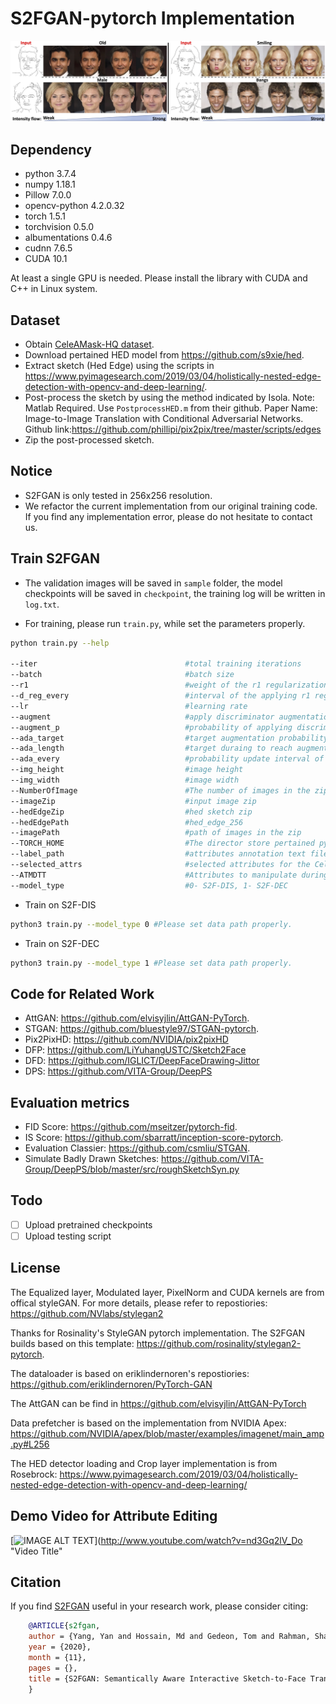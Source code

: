 # S2FGAN-pytorch Implementation
![](doc/coverpage.jpg)

## Dependency
* python 3.7.4
* numpy 1.18.1
* Pillow 7.0.0
* opencv-python 4.2.0.32
* torch 1.5.1  
* torchvision 0.5.0
* albumentations 0.4.6
* cudnn 7.6.5
* CUDA 10.1

At least a single GPU is needed. Please install the library with CUDA and C++ in Linux system.

## Dataset
* Obtain [CeleAMask-HQ dataset](https://github.com/switchablenorms/CelebAMask-HQ).
* Download pertained HED model from https://github.com/s9xie/hed.
* Extract sketch (Hed Edge) using the scripts in https://www.pyimagesearch.com/2019/03/04/holistically-nested-edge-detection-with-opencv-and-deep-learning/. 
* Post-process the sketch by using the method indicated by Isola. Note: Matlab Required. Use `PostprocessHED.m` from their github. Paper Name: Image-to-Image Translation with Conditional Adversarial Networks. Github link:https://github.com/phillipi/pix2pix/tree/master/scripts/edges
* Zip the post-processed sketch.

## Notice
* S2FGAN is only tested in 256x256 resolution.
* We refactor the current implementation from our original training code. If you find any implementation error, please do not hesitate to contact us.

## Train S2FGAN

* The validation images will be saved in `sample` folder, the model checkpoints will be saved in `checkpoint`, the training log will be written in  `log.txt`.

* For training, please run `train.py`, while set the parameters properly.

```bash
python train.py --help

--iter                                 #total training iterations
--batch                                #batch size
--r1                                   #weight of the r1 regularization
--d_reg_every                          #interval of the applying r1 regularization to discriminator 
--lr                                   #learning rate
--augment                              #apply discriminator augmentation
--augment_p                            #probability of applying discriminator augmentation. 0 = use adaptive augmentation
--ada_target                           #target augmentation probability for adaptive augmentation
--ada_length                           #target duraing to reach augmentation probability for adaptive augmentation
--ada_every                            #probability update interval of the adaptive augmentation
--img_height                           #image height
--img_width                            #image width
--NumberOfImage                        #The number of images in the zip.
--imageZip                             #input image zip
--hedEdgeZip                           #hed sketch zip
--hedEdgePath                          #hed_edge_256
--imagePath                            #path of images in the zip
--TORCH_HOME                           #The director store pertained pytorch model, "None" will load the pertained model from default director.
--label_path                           #attributes annotation text file of CelebAMask-HQ
--selected_attrs                       #selected attributes for the CelebAMask-HQ dataset
--ATMDTT                               #Attributes to manipulate during testing time   
--model_type                           #0- S2F-DIS, 1- S2F-DEC
``` 

* Train on S2F-DIS

```bash
python3 train.py --model_type 0 #Please set data path properly. 
```

* Train on S2F-DEC

```bash
python3 train.py --model_type 1 #Please set data path properly. 
```

## Code for Related Work
* AttGAN: https://github.com/elvisyjlin/AttGAN-PyTorch.
* STGAN: https://github.com/bluestyle97/STGAN-pytorch.
* Pix2PixHD: https://github.com/NVIDIA/pix2pixHD
* DFP: https://github.com/LiYuhangUSTC/Sketch2Face
* DFD: https://github.com/IGLICT/DeepFaceDrawing-Jittor
* DPS: https://github.com/VITA-Group/DeepPS

## Evaluation metrics
* FID Score: https://github.com/mseitzer/pytorch-fid.
* IS Score: https://github.com/sbarratt/inception-score-pytorch.
* Evaluation Classier: https://github.com/csmliu/STGAN.
* Simulate Badly Drawn Sketches: https://github.com/VITA-Group/DeepPS/blob/master/src/roughSketchSyn.py

## Todo

- [ ] Upload pretrained checkpoints
- [ ] Upload testing script

## License
The Equalized layer, Modulated layer, PixelNorm and CUDA kernels are from offical styleGAN. For more details, please refer to repostiories: https://github.com/NVlabs/stylegan2

Thanks for Rosinality's StyleGAN pytorch implementation. The S2FGAN builds based on this template: https://github.com/rosinality/stylegan2-pytorch.

The dataloader is based on eriklindernoren's repostiories: https://github.com/eriklindernoren/PyTorch-GAN

The AttGAN can be find in https://github.com/elvisyjlin/AttGAN-PyTorch

Data prefetcher is based on the implementation from NVIDIA Apex: https://github.com/NVIDIA/apex/blob/master/examples/imagenet/main_amp.py#L256

The HED detector loading and Crop layer implementation is from Rosebrock: https://www.pyimagesearch.com/2019/03/04/holistically-nested-edge-detection-with-opencv-and-deep-learning/

## Demo Video for Attribute Editing
[![IMAGE ALT TEXT](http://img.youtube.com/vi/nd3Gq2lV_Do/0.jpg)](http://www.youtube.com/watch?v=nd3Gq2lV_Do "Video Title"

## Citation
If you find [S2FGAN](https://arxiv.org/abs/2011.14785) useful in your research work, please consider citing:
```bibtex
    @ARTICLE{s2fgan,
    author = {Yang, Yan and Hossain, Md and Gedeon, Tom and Rahman, Shafin},
    year = {2020},
    month = {11},
    pages = {},
    title = {S2FGAN: Semantically Aware Interactive Sketch-to-Face Translation}
    }
```


